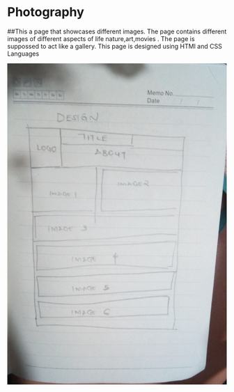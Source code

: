 # Photography
##This a  page that showcases different images.
The page contains different images of different aspects of life nature,art,movies .
The page is suppossed to act like a gallery.
This page is designed using HTMl and CSS Languages

![](design.JPG)
